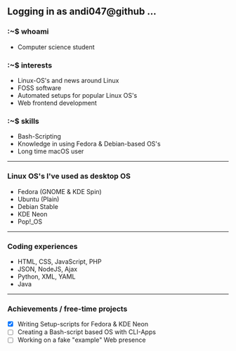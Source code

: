## Logging in as andi047@github ...

### :~$ whoami

* Computer science student

### :~$ interests

* Linux-OS's and news around Linux
* FOSS software
* Automated setups for popular Linux OS's
* Web frontend development

### :~$ skills

* Bash-Scripting
* Knowledge in using Fedora & Debian-based OS's
* Long time macOS user

---

### Linux OS's I've used as desktop OS

* Fedora (GNOME & KDE Spin)
* Ubuntu (Plain)
* Debian Stable
* KDE Neon
* Pop!_OS

---

### Coding experiences

* HTML, CSS, JavaScript, PHP
* JSON, NodeJS, Ajax
* Python, XML, YAML
* Java

---

### Achievements / free-time projects

* [x] Writing Setup-scripts for Fedora & KDE Neon
* [ ] Creating a Bash-script based OS with CLI-Apps
* [ ] Working on a fake "example" Web presence
